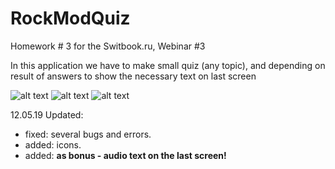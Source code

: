# RockModQuiz
Homework # 3 for the Switbook.ru, Webinar #3

In this application we have to make small quiz (any topic), and depending on result of answers to show the necessary text on last screen

![alt text](https://i.ibb.co/VjfptMj/1.png)
![alt text](https://i.ibb.co/8dcMD3x/2.png)
![alt text](https://i.ibb.co/ZzL5y18/3.png)

12.05.19 Updated:
- fixed: several bugs and errors.
- added: icons.
- added: **as bonus - audio text on the last screen!**
